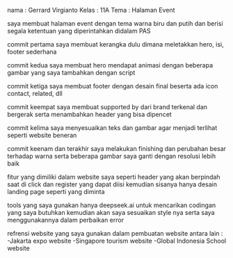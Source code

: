 nama  : Gerrard Virgianto
Kelas : 11A
Tema  : Halaman Event

saya membuat halaman event dengan tema warna biru dan putih dan berisi segala ketentuan yang diperintahkan didalam PAS

commit pertama saya membuat kerangka dulu dimana meletakkan hero, isi, footer sederhana

commit kedua saya membuat hero mendapat animasi dengan beberapa gambar yang saya tambahkan dengan script

commit ketiga saya membuat footer dengan desain final beserta ada icon contact, related, dll

commit keempat saya membuat supported by dari brand terkenal dan bergerak serta menambahkan header yang bisa dipencet

commit kelima saya menyesuaikan teks dan gambar agar menjadi terlihat seperti website beneran

commit keenam dan terakhir saya melakukan finishing dan perubahan besar terhadap warna serta beberapa gambar saya ganti dengan resolusi lebih baik

fitur yang dimiliki dalam website saya seperti header yang akan berpindah saat di click dan register yang dapat diisi kemudian sisanya hanya desain landing page seperti yang diminta

tools yang saya gunakan hanya deepseek.ai untuk mencarikan codingan yang saya butuhkan kemudian akan saya sesuaikan style nya serta saya menggunakannya dalam perbaikan error

refrensi website yang saya gunakan dalam pembuatan website antara lain :
-Jakarta expo website
-Singapore tourism website
-Global Indonesia School website
